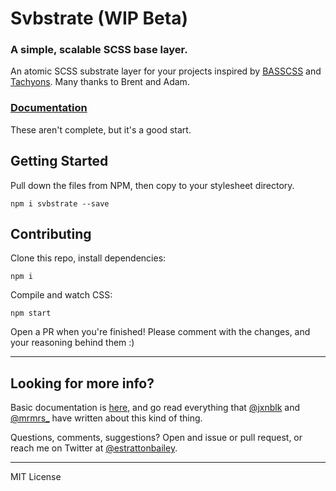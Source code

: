 # Svbstrate (WIP Beta)
### A simple, scalable SCSS base layer. 

An atomic SCSS substrate layer for your projects inspired by [BASSCSS](http://www.basscss.com/) and [Tachyons](http://tachyons.io/). Many thanks to Brent and Adam.

### [Documentation](http://estrattonbailey.com/svbstrate-site/)
These aren't complete, but it's a good start.

## Getting Started 
Pull down the files from NPM, then copy to your stylesheet directory.
```
npm i svbstrate --save
```

## Contributing
Clone this repo, install dependencies:
```
npm i
```
Compile and watch CSS:
```
npm start
```
Open a PR when you're finished! Please comment with the changes, and your reasoning behind them :)

* * *

## Looking for more info?
Basic documentation is [here](http://estrattonbailey.com/svbstrate-site/), and go read everything that [@jxnblk](https://twitter.com/jxnblk_) and [@mrmrs\_](https://twitter.com/mrmrs_) have written about this kind of thing.

Questions, comments, suggestions? Open and issue or pull request, or reach me on Twitter at [@estrattonbailey](http://twitter.com/estrattonbailey).

* * *

MIT License

